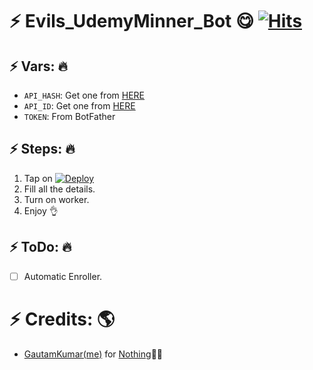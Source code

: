 # ⚡ Evils_UdemyMinner_Bot 😋 [![Hits](https://hits.seeyoufarm.com/api/count/incr/badge.svg?url=https%3A%2F%2Fgithub.com%2Fgautamajay52%2FUdemyBot&count_bg=%2379C83D&title_bg=%23555555&icon=&icon_color=%23E7E7E7&title=hits&edge_flat=false)](https://github.com/evil775/Evils_UdemyMinner_bot)


## ⚡ Vars: 🔥

* `API_HASH`: Get one from [HERE](https://my.telegram.org/apps)
* `API_ID`: Get one from [HERE](https://my.telegram.org/apps)
* `TOKEN`: From BotFather


## ⚡ Steps: 🔥

1) Tap on [![Deploy](https://www.herokucdn.com/deploy/button.svg)](https://heroku.com/deploy)
2) Fill all the details.
3) Turn on worker.
4) Enjoy 👌

## ⚡ ToDo: 🔥

- [ ] Automatic Enroller.

# ⚡ Credits: 🌎
* [GautamKumar(me)](https://github.com/gautamajay52) for [Nothing](https://github.com/gautamajay52/UdemyBot)😬😁
